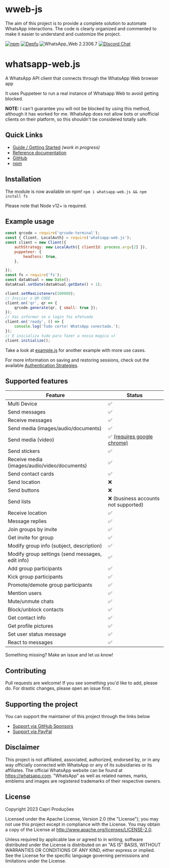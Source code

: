 # wweb-js
The aim of this project is to provide a complete solution to automate WhatsApp interactions. The code is clearly organized and commented to make it easier to understand and customize the project.


[![npm](https://img.shields.io/npm/v/whatsapp-web.js.svg)](https://www.npmjs.com/package/whatsapp-web.js) [![Depfu](https://badges.depfu.com/badges/4a65a0de96ece65fdf39e294e0c8dcba/overview.svg)](https://depfu.com/github/pedroslopez/whatsapp-web.js?project_id=9765) ![WhatsApp_Web 2.2306.7](https://img.shields.io/badge/WhatsApp_Web-2.2306.7-brightgreen.svg) [![Discord Chat](https://img.shields.io/discord/698610475432411196.svg?logo=discord)](https://discord.gg/H7DqQs4)  

# whatsapp-web.js
A WhatsApp API client that connects through the WhatsApp Web browser app

It uses Puppeteer to run a real instance of Whatsapp Web to avoid getting blocked.

**NOTE:** I can't guarantee you will not be blocked by using this method, although it has worked for me. WhatsApp does not allow bots or unofficial clients on their platform, so this shouldn't be considered totally safe.

## Quick Links

* [Guide / Getting Started](https://wwebjs.dev/guide) _(work in progress)_
* [Reference documentation](https://docs.wwebjs.dev/)
* [GitHub](https://github.com/dev-dfbueno/wweb-js)
* [npm](https://npmjs.org/package/whatsapp-web.js)

## Installation

The module is now available on npm! `npm i whatsapp-web.js && npm install fs`

Please note that Node v12+ is required.

## Example usage

```js
const qrcode = require('qrcode-terminal');
const { Client, LocalAuth} = require('whatsapp-web.js');
const client = new Client({
    authStrategy: new LocalAuth({ clientId: process.argv[2] }),
    puppeteer: {
        headless: true,
    },

});
const fs = require('fs');
const dataAtual = new Date();
dataAtual.setDate(dataAtual.getDate() + 1);

client.setMaxListeners(100000);
// Iniciar o QR CODE 
client.on('qr', qr => {
    qrcode.generate(qr, { small: true });
});
// Vai informar se o login foi efetuado 
client.on('ready', () => {
    console.log('Tudo certo! WhatsApp conectado.');
});
// E inicializa tudo para fazer a nossa magica =)
client.initialize();
```

Take a look at [example.js](https://github.com/dev-dfbueno/wweb-js/bot.js) for another example with more use cases.

For more information on saving and restoring sessions, check out the available [Authentication Strategies](https://wwebjs.dev/guide/authentication.html).


## Supported features

| Feature  | Status |
| ------------- | ------------- |
| Multi Device  | ✅  |
| Send messages  | ✅  |
| Receive messages  | ✅  |
| Send media (images/audio/documents)  | ✅  |
| Send media (video)  | ✅ [(requires google chrome)](https://wwebjs.dev/guide/handling-attachments.html#caveat-for-sending-videos-and-gifs)  |
| Send stickers | ✅ |
| Receive media (images/audio/video/documents)  | ✅  |
| Send contact cards | ✅ |
| Send location | ❌ | (not supported)
| Send buttons | ❌ |(not supported)
| Send lists | ❌ (business accounts not supported) |
| Receive location | ✅ | 
| Message replies | ✅ |
| Join groups by invite  | ✅ |
| Get invite for group  | ✅ |
| Modify group info (subject, description)  | ✅  |
| Modify group settings (send messages, edit info)  | ✅  |
| Add group participants  | ✅  |
| Kick group participants  | ✅  |
| Promote/demote group participants | ✅ |
| Mention users | ✅ |
| Mute/unmute chats | ✅ |
| Block/unblock contacts | ✅ |
| Get contact info | ✅ |
| Get profile pictures | ✅ |
| Set user status message | ✅ |
| React to messages | ✅ |

Something missing? Make an issue and let us know!

## Contributing

Pull requests are welcome! If you see something you'd like to add, please do. For drastic changes, please open an issue first.

## Supporting the project

You can support the maintainer of this project through the links below

- [Support via GitHub Sponsors](https://github.com/sponsors/dev-dfbueno)
- [Support via PayPal](https://www.paypal.com/donate/?hosted_button_id=PP75J8PH5PV6S)

## Disclaimer

This project is not affiliated, associated, authorized, endorsed by, or in any way officially connected with WhatsApp or any of its subsidiaries or its affiliates. The official WhatsApp website can be found at https://whatsapp.com. "WhatsApp" as well as related names, marks, emblems and images are registered trademarks of their respective owners.

## License

Copyright 2023 Capri Produções

Licensed under the Apache License, Version 2.0 (the "License");
you may not use this project except in compliance with the License.
You may obtain a copy of the License at http://www.apache.org/licenses/LICENSE-2.0.

Unless required by applicable law or agreed to in writing, software
distributed under the License is distributed on an "AS IS" BASIS,
WITHOUT WARRANTIES OR CONDITIONS OF ANY KIND, either express or implied.
See the License for the specific language governing permissions and
limitations under the License.
